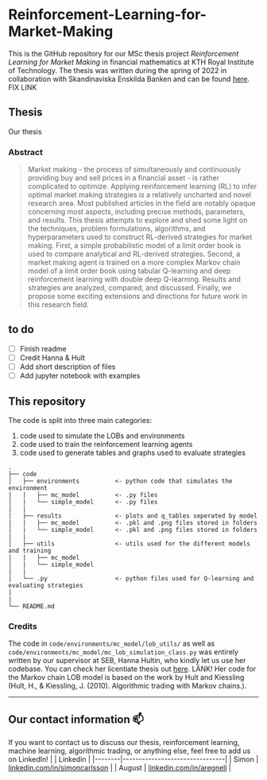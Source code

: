 # Reinforcement-Learning-for-Market-Making

This is the GitHub repository for our MSc thesis project _Reinforcement Learning for Market Making_ in financial mathematics at KTH Royal Institute of Technology. The thesis was written during the spring of 2022 in collaboration with Skandinaviska Enskilda Banken and can be found [here](google.com). FIX LINK

## Thesis
Our thesis 

### Abstract
> Market making - the process of simultaneously and continuously providing buy and sell prices in a financial asset - is rather complicated to optimize. Applying reinforcement learning (RL) to infer optimal market making strategies is a relatively uncharted and novel research area. Most published articles in the field are notably opaque concerning most aspects, including precise methods, parameters, and results. This thesis attempts to explore and shed some light on the techniques, problem formulations, algorithms, and hyperparameters used to construct RL-derived strategies for market making. First, a simple probabilistic model of a limit order book is used to compare analytical and RL-derived strategies. Second, a market making agent is trained on a more complex Markov chain model of a limit order book using tabular Q-learning and deep reinforcement learning with double deep Q-learning. Results and strategies are analyzed, compared, and discussed. Finally, we propose some exciting extensions and directions for future work in this research field.



## to do

- [ ] Finish readme
- [ ] Credit Hanna & Hult
- [ ] Add short description of files
- [ ] Add jupyter notebook with examples

## This repository
The code is split into three main categories: 
1. code used to simulate the LOBs and environments
2. code used to train the reinforcement learning agents
3. code used to generate tables and graphs used to evaluate strategies



```
.
├── code
│   ├── environments          <- python code that simulates the environment
|   |   ├── mc_model          <- .py files
│   |   └── simple_model      <- .py files
|   |
│   ├── results               <- plots and q_tables seperated by model
|   |   ├── mc_model          <- .pkl and .png files stored in folders
│   |   └── simple_model      <- .pkl and .png files stored in folders
|   |
│   ├── utils                 <- utils used for the different models and training
|   |   ├── mc_model         
│   |   └── simple_model
|   |
│   └── .py                   <- python files used for Q-learning and evaluating strategies
|
|   
└── README.md

```

### Credits
The code in `code/environments/mc_model/lob_utils/` as well as `code/environments/mc_model/mc_lob_simulation_class.py` was entirely written by our supervisor at SEB, Hanna Hultin, who kindly let us use her codebase. You can check her licentiate thesis out [here](google.com). LÄNK! Her code for the Markov chain LOB model is based on the work by Hult and Kiessling (Hult, H., & Kiessling, J. (2010). Algorithmic trading with Markov chains.). 

--------

## Our contact information :mailbox:
If you want to contact us to discuss our thesis, reinforcement learning, machine learning, algorithmic trading, or anything else, feel free to add us on LinkedIn!
|        | Linkedin                              |
|--------|--------------------------------|
| Simon  | [linkedin.com/in/simoncarlsson](linkedin.com/in/simoncarlsson) |
| August | [linkedin.com/in/aregnell](linkedin.com/in/aregnell)      |
